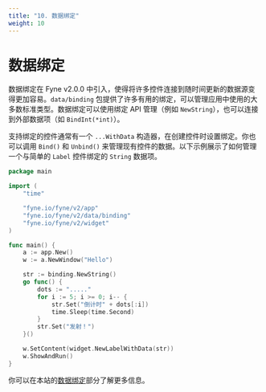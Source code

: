 ```yaml
---
title: "10. 数据绑定"
weight: 10
---
```


# 数据绑定

数据绑定在 Fyne v2.0.0 中引入，使得将许多控件连接到随时间更新的数据源变得更加容易。`data/binding` 包提供了许多有用的绑定，可以管理应用中使用的大多数标准类型。数据绑定可以使用绑定 API 管理（例如 `NewString`），也可以连接到外部数据项（如 `BindInt(*int)`）。

支持绑定的控件通常有一个 `...WithData` 构造器，在创建控件时设置绑定。你也可以调用 `Bind()` 和 `Unbind()` 来管理现有控件的数据。以下示例展示了如何管理一个与简单的 `Label` 控件绑定的 `String` 数据项。

```go
package main

import (
	"time"

	"fyne.io/fyne/v2/app"
	"fyne.io/fyne/v2/data/binding"
	"fyne.io/fyne/v2/widget"
)

func main() {
	a := app.New()
	w := a.NewWindow("Hello")

	str := binding.NewString()
	go func() {
		dots := "....."
		for i := 5; i >= 0; i-- {
			str.Set("倒计时" + dots[:i])
			time.Sleep(time.Second)
		}
		str.Set("发射！")
	}()

	w.SetContent(widget.NewLabelWithData(str))
	w.ShowAndRun()
}
```

你可以在本站的[数据绑定](/docs/07-binding/)部分了解更多信息。

